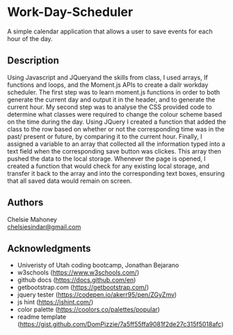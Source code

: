 # Work-Day-Scheduler

A simple calendar application that allows a user to save events for each hour of the day. 

## Description

Using Javascript and JQueryand the skills from class, I used arrays, If functions and loops, and the Moment.js APIs to create a dailr workday scheduler. The first step was to learn moment.js functions in order to both generate the current day and output it in the header, and to generate the current hour. My second step was to analyse the CSS provided code to determine what classes were required to change the colour scheme based on the time during the day. Using JQuery I created a function that added the class to the row based on whether or not the corresponding time was in the past/ present or future, by comparing it to the current hour. Finally, I assigned a variable to an array that collected all the information typed into a text field when the corresponding save button was clickes. This array then pushed the data to the local storage. Whenever the page is opened, I created a function that would check for any existing local storage, and transfer it back to the array and into the corresponding text boxes, ensuring that all saved data would remain on screen.


## 


## Authors

Chelsie Mahoney  
chelsiesindar@gmail.com  



## Acknowledgments

* Univeristy of Utah coding bootcamp, Jonathan Bejarano
* w3schools (https://www.w3schools.com/)  
* github docs (https://docs.github.com/en)  
* getbootstrap.com (https://getbootstrap.com/)  
* jquery tester (https://codepen.io/akerr95/pen/ZGyZmv)  
* js hint (https://jshint.com/)  
* color palette (https://coolors.co/palettes/popular)  
* readme template (https://gist.github.com/DomPizzie/7a5ff55ffa9081f2de27c315f5018afc)